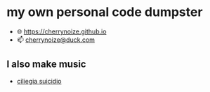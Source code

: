# my own personal code dumpster

- 🌐 https://cherrynoize.github.io
- 📫 cherrynoize@duck.com

## I also make music

- [ciliegia suicidio](https://open.spotify.com/artist/4SEMUz1c0Z8kEc9E9NbnS3)
